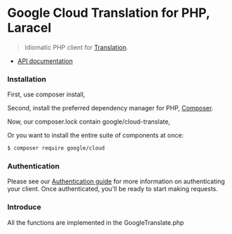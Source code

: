 # Google Cloud Translation for PHP, Laracel

> Idiomatic PHP client for [Translation](https://cloud.google.com/translate/).

* [API documentation](http://googleapis.github.io/google-cloud-php/#/docs/cloud-translate/v1.10.0/translate/v2/translateclient)

### Installation

First, use composer install,

Second, install the preferred dependency manager for PHP, [Composer](https://getcomposer.org/).

Now, our composer.lock contain google/cloud-translate,

Or you want to install the entire suite of components at once:

```sh
$ composer require google/cloud
```

### Authentication

Please see our [Authentication guide](https://github.com/googleapis/google-cloud-php/blob/master/AUTHENTICATION.md) for more information
on authenticating your client. Once authenticated, you'll be ready to start making requests.

### Introduce

All the functions are implemented in the GoogleTranslate.php

